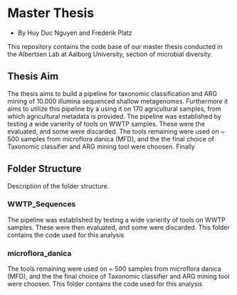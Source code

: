 # Master Thesis 
- By Huy Duc Nguyen and Frederik Platz 

This repository contains the code base of our master thesis conducted in the Albertsen Lab at Aalborg University, section of microbial diversity. 

## Thesis Aim 
The thesis aims to build a pipeline for taxonomic classification and ARG mining of 10.000 illumina sequenced shallow metagenomes. Furthermore it aims to utilize this pipeline by a using it on 170 agricultural samples, from which agricultural metadata is provided. 
The pipeline was established by testing a wide varierity of tools on WWTP samples. These were the evaluated, and some were discarded. 
The tools remaining were used on ~ 500 samples from microflora danica (MFD), and the the final choice of Taxonomic classifier and ARG mining tool were choosen. 
Finally 

## Folder Structure
Description of the folder structure. 
### WWTP_Sequences  
The pipeline was established by testing a wide varierity of tools on WWTP samples. These were then evaluated, and some were discarded. 
This folder contains the code used for this analysis 

### microflora_danica
The tools remaining were used on ~ 500 samples from microflora danica (MFD), and the the final choice of Taxonomic classifier and ARG mining tool were choosen. 
This folder contains the code used for this analysis 
